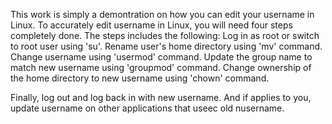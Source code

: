 This work is simply a demontration on how you can edit your username in Linux.
To accurately edit username in Linux, you will need four steps completely done.
The steps includes the following:
            Log in as root or switch to root user using 'su'.
	    Rename user's home directory using 'mv' command.
	    Change username using 'usermod' command.
	    Update the group name to match new username using 'groupmod' command.
	    Change ownership of the home directory to new username using 'chown' command.

Finally, log out and log back in with new username. 
And if applies to you, update username on other applications that useec old nusername.
